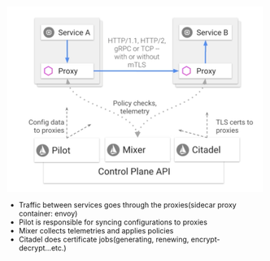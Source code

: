 ![Topology](istio.png)

* Traffic between services goes through the proxies(sidecar proxy container: envoy)
* Pilot is responsible for syncing configurations to proxies
* Mixer collects telemetries and applies policies
* Citadel does certificate jobs(generating, renewing, encrypt-decrypt...etc.)